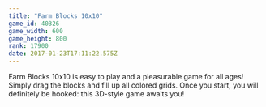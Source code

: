 ```yaml
---
title: "Farm Blocks 10x10"
game_id: 40326
game_width: 600
game_height: 800
rank: 17900
date: 2017-01-23T17:11:22.575Z
---
```

Farm Blocks 10x10 is easy to play and a pleasurable game for all ages! Simply drag the blocks and fill up all colored grids. Once you start, you will definitely be hooked: this 3D-style game awaits you!